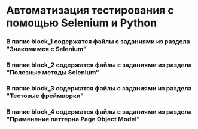 # Автоматизация тестирования с помощью Selenium и Python

### В папке block_1 содержатся файлы с заданиями из раздела "Знакомимся с Selenium"

### В папке block_2 содержатся файлы с заданиями из раздела "Полезные методы Selenium"

### В папке block_3 содержатся файлы с заданиями из раздела "Тестовые фреймворки"

### В папке block_4 содержатся файлы с заданиями из раздела "Применение паттерна Page Object Model"